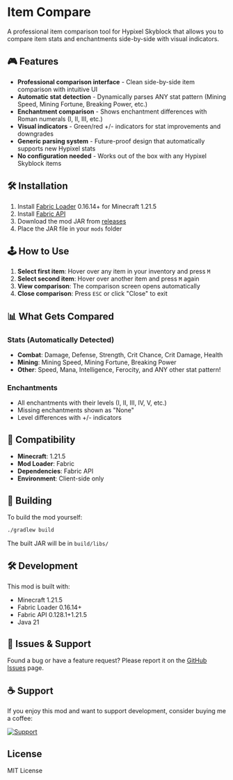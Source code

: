 # Item Compare

A professional item comparison tool for Hypixel Skyblock that allows you to compare item stats and enchantments side-by-side with visual indicators.

## 🎮 Features

- **Professional comparison interface** - Clean side-by-side item comparison with intuitive UI
- **Automatic stat detection** - Dynamically parses ANY stat pattern (Mining Speed, Mining Fortune, Breaking Power, etc.)
- **Enchantment comparison** - Shows enchantment differences with Roman numerals (I, II, III, etc.)
- **Visual indicators** - Green/red +/- indicators for stat improvements and downgrades
- **Generic parsing system** - Future-proof design that automatically supports new Hypixel stats
- **No configuration needed** - Works out of the box with any Hypixel Skyblock items

## 🛠️ Installation

1. Install [Fabric Loader](https://fabricmc.net/use/) 0.16.14+ for Minecraft 1.21.5
2. Install [Fabric API](https://modrinth.com/mod/fabric-api)
3. Download the mod JAR from [releases](https://github.com/kr3mil/item-compare/releases)
4. Place the JAR file in your `mods` folder

## 🕹️ How to Use

1. **Select first item**: Hover over any item in your inventory and press `M`
2. **Select second item**: Hover over another item and press `M` again
3. **View comparison**: The comparison screen opens automatically
4. **Close comparison**: Press `ESC` or click "Close" to exit

## 📊 What Gets Compared

### Stats (Automatically Detected)
- **Combat**: Damage, Defense, Strength, Crit Chance, Crit Damage, Health
- **Mining**: Mining Speed, Mining Fortune, Breaking Power  
- **Other**: Speed, Mana, Intelligence, Ferocity, and ANY other stat pattern!

### Enchantments
- All enchantments with their levels (I, II, III, IV, V, etc.)
- Missing enchantments shown as "None"
- Level differences with +/- indicators

## 🎯 Compatibility

- **Minecraft**: 1.21.5
- **Mod Loader**: Fabric  
- **Dependencies**: Fabric API
- **Environment**: Client-side only

## 🔧 Building

To build the mod yourself:

```bash
./gradlew build
```

The built JAR will be in `build/libs/`

## 🛠️ Development

This mod is built with:
- Minecraft 1.21.5
- Fabric Loader 0.16.14+
- Fabric API 0.128.1+1.21.5
- Java 21

## 🐛 Issues & Support

Found a bug or have a feature request? Please report it on the [GitHub Issues](https://github.com/kr3mil/item-compare/issues) page.

## ☕ Support

If you enjoy this mod and want to support development, consider buying me a coffee:

[![Support](https://img.shields.io/badge/Support-Buy%20Me%20a%20Coffee-orange)](https://coff.ee/kr3mil)

## License

MIT License